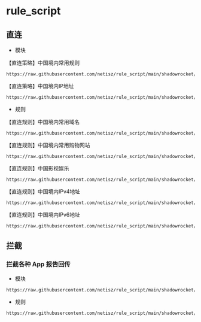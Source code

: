# rule_script

## 直连

- 模块

【直连策略】中国境内常用规则
```
https://raw.githubusercontent.com/netisz/rule_script/main/shadowrocket/rule/direct_cn.sgmodule
```

【直连策略】中国境内IP地址
```
https://raw.githubusercontent.com/netisz/rule_script/main/shadowrocket/rule/direct_cn_ip.sgmodule
```

- 规则

【直连规则】中国境内常用域名
```
https://raw.githubusercontent.com/netisz/rule_script/main/shadowrocket/rule/direct_cn_base.list
```

【直连规则】中国境内常用购物网站
```
https://raw.githubusercontent.com/netisz/rule_script/main/shadowrocket/rule/direct_cn_shopping.list
```

【直连规则】中国影视娱乐
```
https://raw.githubusercontent.com/netisz/rule_script/main/shadowrocket/rule/direct_cn_media.list
```

【直连规则】中国境内IPv4地址
```
https://raw.githubusercontent.com/netisz/rule_script/main/shadowrocket/rule/direct_cn_ipv4.list
```

【直连规则】中国境内IPv6地址
```
https://raw.githubusercontent.com/netisz/rule_script/main/shadowrocket/rule/direct_cn_ipv6.list
```







## 拦截

### 拦截各种 App 报告回传

- 模块
```
https://raw.githubusercontent.com/netisz/rule_script/main/shadowrocket/rule/reject_app_privacy.sgmodule
```

- 规则
```
https://raw.githubusercontent.com/netisz/rule_script/main/shadowrocket/rule/reject_app_privacy.list
```






